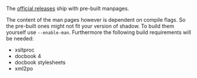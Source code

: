 The [official releases](https://github.com/shadow-maint/shadow/releases) ship
with pre-built manpages.

The content of the man pages however is dependent on compile flags. So the
pre-built ones might not fit your version of shadow.  To build them yourself use
`--enable-man`. Furthermore the following build requirements will be needed:
- xsltproc
- docbook 4
- docbook stylesheets
- xml2po
